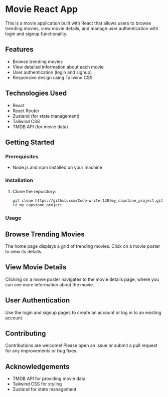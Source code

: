 # Movie React App

This is a movie application built with React that allows users to browse trending movies, view movie details, and manage user authentication with login and signup functionality.

## Features

- Browse trending movies
- View detailed information about each movie
- User authentication (login and signup)
- Responsive design using Tailwind CSS

## Technologies Used

- React
- React Router
- Zustand (for state management)
- Tailwind CSS
- TMDB API (for movie data)

## Getting Started

### Prerequisites

- Node.js and npm installed on your machine

### Installation

1. Clone the repository:

   ```bash
   git clone https://github.com/Code-writer130/my_capstone_project.git
   cd my_capstone_project
   ```

### Usage

## Browse Trending Movies

The home page displays a grid of trending movies. Click on a movie poster to view its details.

## View Movie Details

Clicking on a movie poster navigates to the movie details page, where you can see more information about the movie.

## User Authentication

Use the login and signup pages to create an account or log in to an existing account.

## Contributing

Contributions are welcome! Please open an issue or submit a pull request for any improvements or bug fixes.

## Acknowledgements

- TMDB API for providing movie data
- Tailwind CSS for styling
- Zustand for state management
